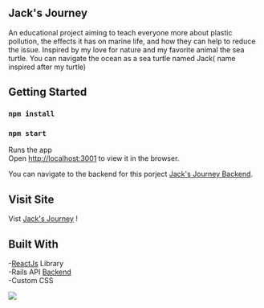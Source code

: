 ## Jack's Journey

An educational project aiming to teach everyone more about plastic pollution, the effects it has on marine life, and how they can help to reduce the issue. Inspired by my love for nature and my favorite animal the sea turtle. You can navigate the ocean as a sea turtle named Jack( name inspired after my turtle)

## Getting Started

### `npm install`

### `npm start`

Runs the app <br />
Open [http://localhost:3001](http://localhost:3001) to view it in the browser.

You can navigate to the backend for this porject  [Jack's Journey Backend](https://github.com/Samanthaponce5/plasticTalesBackend).

## Visit Site
Vist [Jack's Journey](https://jacks-journey.herokuapp.com/) !

## Built With
-[ReactJs](https://reactjs.org/) Library <br>
-Rails API [Backend](https://github.com/Samanthaponce5/plasticTalesBackend)<br>
-Custom CSS<br>

<img src="./img/heroku.gif">

